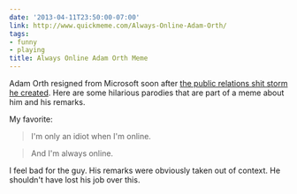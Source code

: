 ```yaml
---
date: '2013-04-11T23:50:00-07:00'
link: http://www.quickmeme.com/Always-Online-Adam-Orth/
tags:
- funny
- playing
title: Always Online Adam Orth Meme
---
```


Adam Orth resigned from Microsoft soon after [the public relations shit storm he created](https://arstechnica.com/gaming/2013/04/adam-always-online-orth-no-longer-employed-at-microsoft/). Here are some hilarious parodies that are part of a meme about him and his remarks.

My favorite:

>I'm only an idiot when I'm online.

>And I'm always online.

I feel bad for the guy. His remarks were obviously taken out of context. He shouldn't have lost his job over this.
